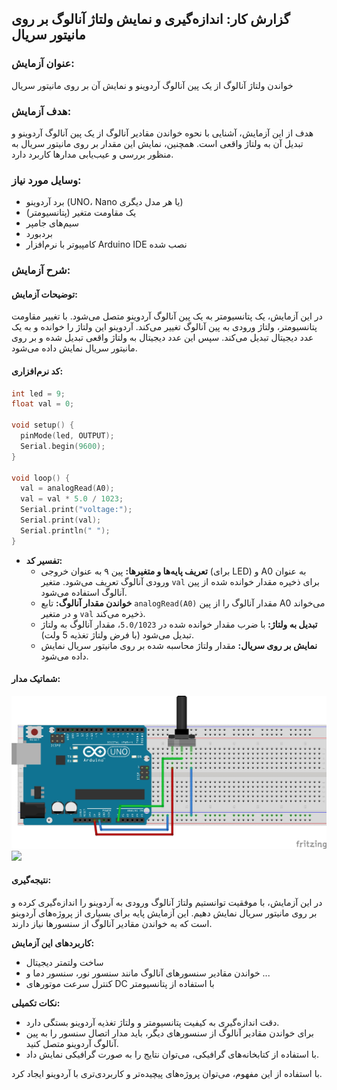 
## گزارش کار: اندازه‌گیری و نمایش ولتاژ آنالوگ بر روی مانیتور سریال

### عنوان آزمایش:
خواندن ولتاژ آنالوگ از یک پین آنالوگ آردوینو و نمایش آن بر روی مانیتور سریال

### هدف آزمایش:
هدف از این آزمایش، آشنایی با نحوه خواندن مقادیر آنالوگ از یک پین آنالوگ آردوینو و تبدیل آن به ولتاژ واقعی است. همچنین، نمایش این مقدار بر روی مانیتور سریال به منظور بررسی و عیب‌یابی مدارها کاربرد دارد.

### وسایل مورد نیاز:
* برد آردوینو (UNO، Nano یا هر مدل دیگری)
* یک مقاومت متغیر (پتانسیومتر)
* سیم‌های جامپر
* بردبورد
* کامپیوتر با نرم‌افزار Arduino IDE نصب شده

### شرح آزمایش:

#### توضیحات آزمایش:
در این آزمایش، یک پتانسیومتر به یک پین آنالوگ آردوینو متصل می‌شود. با تغییر مقاومت پتانسیومتر، ولتاژ ورودی به پین آنالوگ تغییر می‌کند. آردوینو این ولتاژ را خوانده و به یک عدد دیجیتال تبدیل می‌کند. سپس این عدد دیجیتال به ولتاژ واقعی تبدیل شده و بر روی مانیتور سریال نمایش داده می‌شود.

#### کد نرم‌افزاری:

```c++
int led = 9;
float val = 0;

void setup() {
  pinMode(led, OUTPUT);
  Serial.begin(9600);
}

void loop() {
  val = analogRead(A0);
  val = val * 5.0 / 1023;
  Serial.print("voltage:");
  Serial.print(val);
  Serial.println(" ");
}
```

* **تفسیر کد:**
  * **تعریف پایه‌ها و متغیرها:** پین ۹ به عنوان خروجی (برای LED) و A0 به عنوان ورودی آنالوگ تعریف می‌شود. متغیر `val` برای ذخیره مقدار خوانده شده از پین آنالوگ استفاده می‌شود.
  * **خواندن مقدار آنالوگ:** تابع `analogRead(A0)` مقدار آنالوگ را از پین A0 می‌خواند و در متغیر `val` ذخیره می‌کند.
  * **تبدیل به ولتاژ:** با ضرب مقدار خوانده شده در `5.0/1023`، مقدار آنالوگ به ولتاژ تبدیل می‌شود (با فرض ولتاژ تغذیه 5 ولت).
  * **نمایش بر روی سریال:** مقدار ولتاژ محاسبه شده بر روی مانیتور سریال نمایش داده می‌شود.

#### شماتیک مدار:
![](https://github.com/vahidseyyedi/microProcessor/blob/main/04%20Laboratory/exercise%204/src/map4.jpg)
![](https://github.com/vahidseyyedi/microProcessor/blob/main/04%20Laboratory/exercise%204/src/4.1.gif)

#### نتیجه‌گیری:
در این آزمایش، با موفقیت توانستیم ولتاژ آنالوگ ورودی به آردوینو را اندازه‌گیری کرده و بر روی مانیتور سریال نمایش دهیم. این آزمایش پایه برای بسیاری از پروژه‌های آردوینو است که به خواندن مقادیر آنالوگ از سنسورها نیاز دارند.

**کاربردهای این آزمایش:**
* ساخت ولتمتر دیجیتال
* خواندن مقادیر سنسورهای آنالوگ مانند سنسور نور، سنسور دما و ...
* کنترل سرعت موتورهای DC با استفاده از پتانسیومتر

**نکات تکمیلی:**
* دقت اندازه‌گیری به کیفیت پتانسیومتر و ولتاژ تغذیه آردوینو بستگی دارد.
* برای خواندن مقادیر آنالوگ از سنسورهای دیگر، باید مدار اتصال سنسور را به پین آنالوگ آردوینو متصل کنید.
* با استفاده از کتابخانه‌های گرافیکی، می‌توان نتایج را به صورت گرافیکی نمایش داد.

با استفاده از این مفهوم، می‌توان پروژه‌های پیچیده‌تر و کاربردی‌تری با آردوینو ایجاد کرد.
